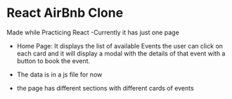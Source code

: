 # React AirBnb Clone    
Made while Practicing React
-Currently it has just one page

- Home Page: It displays the list of available Events the user can click
on each card and it will display a modal with the details of that event
with a button to book the event.

- The data is in a js file for now 

- the page has different sections with different cards of events

